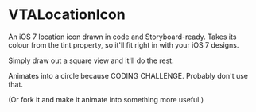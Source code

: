 VTALocationIcon
===============

An iOS 7 location icon drawn in code and Storyboard-ready. Takes its colour from the tint property, so it'll fit right in with your iOS 7 designs.

Simply draw out a square view and it'll do the rest.

Animates into a circle because CODING CHALLENGE. Probably don't use that.

(Or fork it and make it animate into something more useful.)
